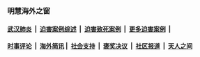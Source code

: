 
### 明慧海外之窗

####  [武汉肺炎](indexes/365.md?t=05212200) &nbsp;|&nbsp;  [迫害案例综述](indexes/328.md?t=05212200) &nbsp;|&nbsp; [迫害致死案例](indexes/277.md?t=05212200)  &nbsp;|&nbsp; [更多迫害案例](indexes/81.md?t=05212200)  &nbsp;|&nbsp; 
####  [时事评论](indexes/19.md?t=05212200) &nbsp;|&nbsp; [海外简讯](indexes/245.md?t=05212200)&nbsp;|&nbsp;  [社会支持](indexes/140.md?t=05212200) &nbsp;|&nbsp; [褒奖决议](indexes/282.md?t=05212200) &nbsp;|&nbsp; [社区报道](indexes/91.md?t=05212200)  &nbsp;|&nbsp; [天人之间](indexes/78.md?t=05212200) 

